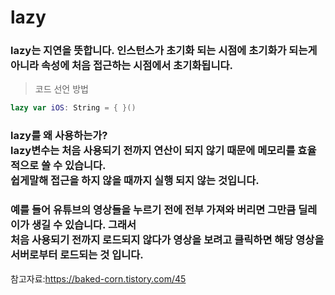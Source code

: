 # lazy

### lazy는 지연을 뜻합니다. 인스턴스가 초기화 되는 시점에 초기화가 되는게 아니라 속성에 처음 접근하는 시점에서 초기화됩니다.
> 코드 선언 방법
```swift
lazy var iOS: String = { }()
```
### lazy를 왜 사용하는가? <br> lazy변수는 처음 사용되기 전까지 연산이 되지 않기 때문에 메모리를 효율적으로 쓸 수 있습니다. <br> 쉽게말해 접근을 하지 않을 때까지 실행 되지 않는 것입니다.
### 예를 들어 유튜브의 영상들을 누르기 전에 전부 가져와 버리면 그만큼 딜레이가 생길 수 있습니다. 그래서 <br> 처음 사용되기 전까지 로드되지 않다가 영상을 보려고 클릭하면 해당 영상을 서버로부터 로드되는 것 입니다.

참고자료:https://baked-corn.tistory.com/45
